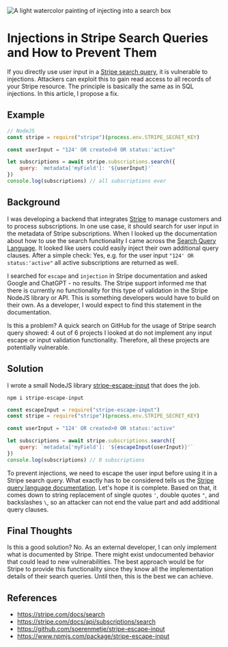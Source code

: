 ![A light watercolor painting of injecting into a search box](images/DALL%C2%B7E%202023-05-22%2014.41.14%20-%20Continue%20the%20background%20.png)

#  Injections in Stripe Search Queries and How to Prevent Them

If you directly use user input in a [Stripe search query](https://stripe.com/docs/search), it is vulnerable to injections. Attackers can exploit this to gain read access to all records of your Stripe resource. The principle is basically the same as in SQL injections. In this article, I propose a fix.

## Example

``` javascript
// NodeJS
const stripe = require("stripe")(process.env.STRIPE_SECRET_KEY)

const userInput = "124' OR created>0 OR status:'active"

let subscriptions = await stripe.subscriptions.search({
    query: `metadata['myField']: '${userInput}'`
})
console.log(subscriptions) // all subscriptions ever
```

## Background

I was developing a backend that integrates [Stripe](https://stripe.com) to manage customers and to process subscriptions. In one use case, it should search for user input in the metadata of Stripe subscriptions.
When I looked up the documentation about how to use the search functionality I came across the [Search Query Language](https://stripe.com/docs/search#search-query-language). It looked like users could easily inject their own additional query clauses. After a simple check: Yes, e.g. for the user input `"124' OR status:'active"` all active subscriptions are returned as well. 

I searched for `escape` and `injection` in Stripe documentation and asked Google and ChatGPT - no results.
The Stripe support informed me that there is currently no functionality for this type of validation in the Stripe NodeJS library or API. This is something developers would have to build on their own. 
As a developer, I would expect to find this statement in the documentation.

Is this a problem?
A quick search on GitHub for the usage of Stripe search query showed: 
4 out of 6 projects I looked at do not implement any input escape or input validation functionality. Therefore, all these projects are potentially vulnerable.

## Solution

I wrote a small NodeJS library [stripe-escape-input](https://www.npmjs.com/package/stripe-escape-input) that does the job.

```shell
npm i stripe-escape-input
```

``` javascript
const escapeInput = require("stripe-escape-input")
const stripe = require("stripe")(process.env.STRIPE_SECRET_KEY)

const userInput = "124' OR created>0 OR status:'active"

let subscriptions = await stripe.subscriptions.search({
    query: `metadata['myField']: '${escapeInput(userInput)}'`
})
console.log(subscriptions) // 0 subscriptions
```

To prevent injections, we need to escape the user input before using it in a Stripe search query. What exactly has to be considered tells us the [Stripe query language documentation](https://stripe.com/docs/search#search-query-language). Let's hope it is complete.
Based on that, it comes down to string replacement of single quotes `'`, double quotes `"`, and backslashes `\`, so an attacker can not end the value part and add additional query clauses.

## Final Thoughts

Is this a good solution? No. As an external developer, I can only implement what is documented by Stripe. There might exist undocumented behavior that could lead to new vulnerabilities. The best approach would be for Stripe to provide this functionality since they know all the implementation details of their search queries. Until then, this is the best we can achieve.

## References
- https://stripe.com/docs/search
- https://stripe.com/docs/api/subscriptions/search
- https://github.com/soerenmetje/stripe-escape-input
- https://www.npmjs.com/package/stripe-escape-input
